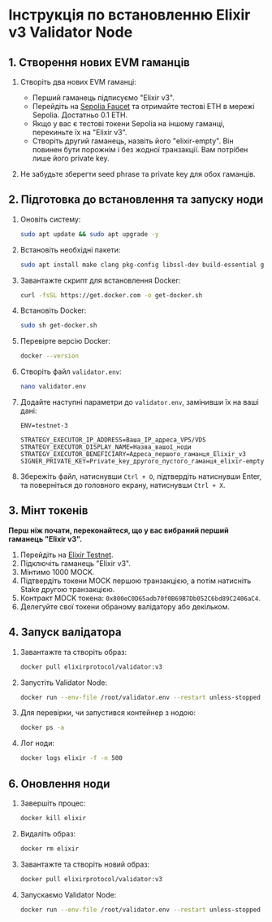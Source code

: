 # Інструкція по встановленню Elixir v3 Validator Node

## 1. Створення нових EVM гаманців

1. Створіть два нових EVM гаманці:
   - Перший гаманець підписуємо "Elixir v3".
   - Перейдіть на [Sepolia Faucet](https://sepoliafaucet.com) та отримайте тестові ETH в мережі Sepolia. Достатньо 0.1 ETH.
   - Якщо у вас є тестові токени Sepolia на іншому гаманці, перекиньте їх на "Elixir v3".
   - Створіть другий гаманець, назвіть його "elixir-empty". Він повинен бути порожнім і без жодної транзакції. Вам потрібен лише його private key.

2. Не забудьте зберегти seed phrase та private key для обох гаманців.

## 2. Підготовка до встановлення та запуску ноди

1. Оновіть систему:
   ```bash
   sudo apt update && sudo apt upgrade -y
   ```

2. Встановіть необхідні пакети:
   ```bash
   sudo apt install make clang pkg-config libssl-dev build-essential git gcc chrony curl jq ncdu bsdmainutils htop net-tools lsof fail2ban wget -y
   ```

3. Завантажте скрипт для встановлення Docker:
   ```bash
   curl -fsSL https://get.docker.com -o get-docker.sh
   ```

4. Встановіть Docker:
   ```bash
   sudo sh get-docker.sh
   ```

5. Перевірте версію Docker:
   ```bash
   docker --version
   ```

6. Створіть файл `validator.env`:
   ```bash
   nano validator.env
   ```

7. Додайте наступні параметри до `validator.env`, замінивши їх на ваші дані:
   ```env
   ENV=testnet-3

   STRATEGY_EXECUTOR_IP_ADDRESS=Ваша_IP_адреса_VPS/VDS
   STRATEGY_EXECUTOR_DISPLAY_NAME=Назва_вашої_ноди
   STRATEGY_EXECUTOR_BENEFICIARY=Адреса_першого_гаманця_Elixir_v3
   SIGNER_PRIVATE_KEY=Private_key_другого_пустого_гаманця_elixir-empty
   ```

8. Збережіть файл, натиснувши `Ctrl + O`, підтвердіть натиснувши Enter, та поверніться до головного екрану, натиснувши `Ctrl + X`.

## 3. Мінт токенів

**Перш ніж почати, переконайтеся, що у вас вибраний перший гаманець "Elixir v3".**

1. Перейдіть на [Elixir Testnet](https://testnet-3.elixir.xyz/).
2. Підключіть гаманець "Elixir v3".
3. Мінтимо 1000 MOCK.
4. Підтвердіть токени MOCK першою транзакцією, а потім натисніть Stake другою транзакцією.
5. Контракт MOCK токена: `0x800eC0D65adb70f0B69B7Db052C6bd89C2406aC4`.
6. Делегуйте свої токени обраному валідатору або декільком.

## 4. Запуск валідатора

1. Завантажте та створіть образ:
   ```bash
   docker pull elixirprotocol/validator:v3
   ```

2. Запустіть Validator Node:
   ```bash
   docker run --env-file /root/validator.env --restart unless-stopped -p 17690:17690 elixirprotocol/validator:v3
   ```

3. Для перевірки, чи запустився контейнер з нодою:
   ```bash
   docker ps -a
   ```
   
4. Лог ноди:
   ```bash
   docker logs elixir -f -n 500
   ```

## 6. Оновлення ноди

1. Завершіть процес:
   ```bash
   docker kill elixir
   ```

2. Видаліть образ:
   ```bash
   docker rm elixir
   ```

3. Завантажте та створіть новий образ:
   ```bash
   docker pull elixirprotocol/validator:v3
   ```

4. Запускаємо Validator Node:
    ```bash
   docker run --env-file /root/validator.env --restart unless-stopped -p 17690:17690 elixirprotocol/validator:v3
   ```
